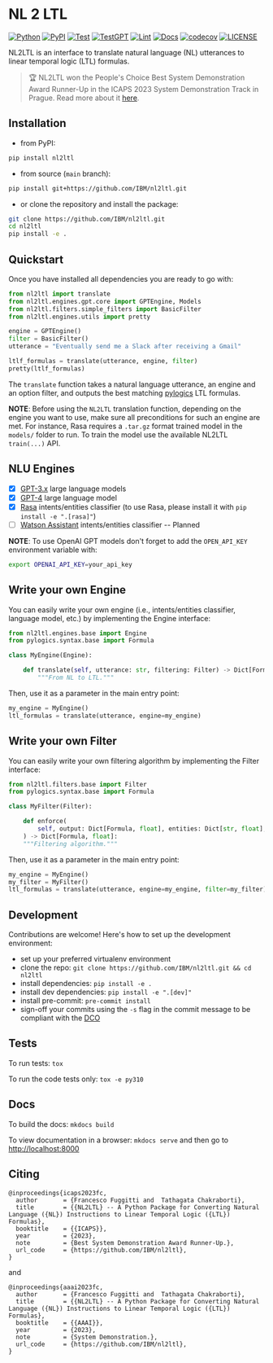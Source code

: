 <h1>
  <b>NL 2 LTL</b>
</h1>

[![Python](https://img.shields.io/pypi/pyversions/nl2ltl)](https://img.shields.io/pypi/pyversions/nl2ltl)
[![PyPI](https://img.shields.io/pypi/v/nl2ltl)](https://img.shields.io/pypi/v/nl2ltl)
[![Test](https://github.com/IBM/nl2ltl/actions/workflows/test.yml/badge.svg)](https://github.com/IBM/nl2ltl/actions/workflows/test.yml/badge.svg)
[![TestGPT](https://github.com/IBM/nl2ltl/actions/workflows/test_gpt.yml/badge.svg)](https://github.com/IBM/nl2ltl/actions/workflows/test_gpt.yml/badge.svg)
[![Lint](https://github.com/IBM/nl2ltl/actions/workflows/linting.yml/badge.svg)](https://github.com/IBM/nl2ltl/actions/workflows/linting.yml/badge.svg)
[![Docs](https://github.com/IBM/nl2ltl/actions/workflows/docs.yml/badge.svg)](https://github.com/IBM/nl2ltl/actions/workflows/docs.yml/badge.svg)
[![codecov](https://codecov.io/github/IBM/nl2ltl/branch/main/graph/badge.svg?token=XdAtl04qo6)](https://codecov.io/github.com/IBM/nl2ltl)
[![LICENSE](https://img.shields.io/github/license/IBM/nl2ltl?color=purple)](https://img.shields.io/github/license/IBM/nl2ltl?color=purple)

NL2LTL is an interface to translate natural language (NL) utterances to
linear temporal logic (LTL) formulas.

> 🏆 NL2LTL won the People's Choice Best System Demonstration Award Runner-Up in the ICAPS 2023 System Demonstration 
> Track in Prague. Read more about it [here](https://icaps23.icaps-conference.org/demos/papers/6374_paper.pdf).

## Installation
- from PyPI:
```bash
pip install nl2ltl
```
- from source (`main` branch):
```bash
pip install git+https://github.com/IBM/nl2ltl.git 
```
- or clone the repository and install the package:
```bash
git clone https://github.com/IBM/nl2ltl.git
cd nl2ltl
pip install -e .
```

## Quickstart
Once you have installed all dependencies you are ready to go with:
```python
from nl2ltl import translate
from nl2ltl.engines.gpt.core import GPTEngine, Models
from nl2ltl.filters.simple_filters import BasicFilter
from nl2ltl.engines.utils import pretty

engine = GPTEngine()
filter = BasicFilter()
utterance = "Eventually send me a Slack after receiving a Gmail"

ltlf_formulas = translate(utterance, engine, filter)
pretty(ltlf_formulas)
```

The `translate` function takes a natural language utterance, an engine and an
option filter, and outputs the best matching 
[pylogics](https://github.com/whitemech/pylogics) LTL formulas. 


**NOTE**: Before using the `NL2LTL` translation function, depending on the 
engine you want to use, make sure all preconditions for such an engine are met.
For instance, Rasa requires a `.tar.gz` format trained model in the 
`models/` folder to run. To train the model use the available NL2LTL `train(...)` API.

## NLU Engines
- [x] [GPT-3.x](https://openai.com/api/) large language models
- [x] [GPT-4](https://openai.com/api/) large language model
- [x] [Rasa](https://rasa.com/) intents/entities classifier (to use Rasa, please install it with `pip install -e ".[rasa]"`)
- [ ] [Watson Assistant](https://www.ibm.com/products/watson-assistant) intents/entities classifier -- Planned

**NOTE**: To use OpenAI GPT models don't forget to add the `OPEN_API_KEY` environment
variable with:
```bash
export OPENAI_API_KEY=your_api_key
```

## Write your own Engine
You can easily write your own engine (i.e., intents/entities classifier, 
language model, etc.) by implementing the Engine interface:

```python
from nl2ltl.engines.base import Engine
from pylogics.syntax.base import Formula

class MyEngine(Engine):

    def translate(self, utterance: str, filtering: Filter) -> Dict[Formula, float]:
        """From NL to LTL."""
```

Then, use it as a parameter in the main entry point:
```python
my_engine = MyEngine()
ltl_formulas = translate(utterance, engine=my_engine)
```

## Write your own Filter
You can easily write your own filtering algorithm by implementing 
the Filter interface:

```python
from nl2ltl.filters.base import Filter
from pylogics.syntax.base import Formula

class MyFilter(Filter):

    def enforce(
        self, output: Dict[Formula, float], entities: Dict[str, float], **kwargs
    ) -> Dict[Formula, float]:
    """Filtering algorithm."""
```

Then, use it as a parameter in the main entry point:
```python
my_engine = MyEngine()
my_filter = MyFilter()
ltl_formulas = translate(utterance, engine=my_engine, filter=my_filter)
```

## Development

Contributions are welcome! Here's how to set up the development environment:
- set up your preferred virtualenv environment
- clone the repo: `git clone https://github.com/IBM/nl2ltl.git && cd nl2ltl`
- install dependencies: `pip install -e .`
- install dev dependencies: `pip install -e ".[dev]"`
- install pre-commit: `pre-commit install`
- sign-off your commits using the `-s` flag in the commit message to be compliant with 
the [DCO](https://developercertificate.org/)

## Tests

To run tests: `tox`

To run the code tests only: `tox -e py310`

## Docs

To build the docs: `mkdocs build`

To view documentation in a browser: `mkdocs serve`
and then go to [http://localhost:8000](http://localhost:8000)

## Citing

```
@inproceedings{icaps2023fc,
  author       = {Francesco Fuggitti and  Tathagata Chakraborti},
  title        = {{NL2LTL} -- A Python Package for Converting Natural Language ({NL}) Instructions to Linear Temporal Logic ({LTL}) Formulas},
  booktitle    = {{ICAPS}},
  year         = {2023},
  note         = {Best System Demonstration Award Runner-Up.},
  url_code     = {https://github.com/IBM/nl2ltl},
}
```
and
```
@inproceedings{aaai2023fc,
  author       = {Francesco Fuggitti and  Tathagata Chakraborti},
  title        = {{NL2LTL} -- A Python Package for Converting Natural Language ({NL}) Instructions to Linear Temporal Logic ({LTL}) Formulas},
  booktitle    = {{AAAI}},
  year         = {2023},
  note         = {System Demonstration.},
  url_code     = {https://github.com/IBM/nl2ltl},
}
```
